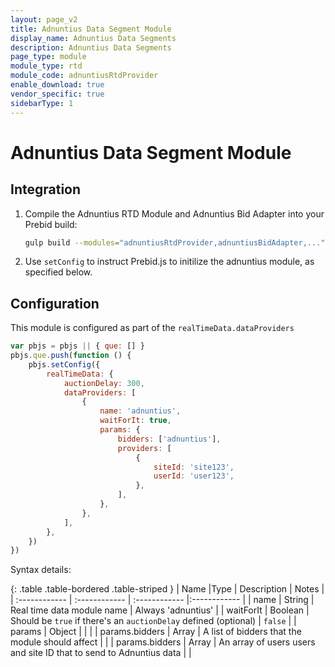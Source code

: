 ```yaml
---
layout: page_v2
title: Adnuntius Data Segment Module
display_name: Adnuntius Data Segments
description: Adnuntius Data Segments
page_type: module
module_type: rtd
module_code: adnuntiusRtdProvider
enable_download: true
vendor_specific: true
sidebarType: 1
---
```


# Adnuntius Data Segment Module

## Integration

1. Compile the Adnuntius RTD Module and Adnuntius Bid Adapter into your Prebid build:

    ```bash
    gulp build --modules="adnuntiusRtdProvider,adnuntiusBidAdapter,..."
    ```

2. Use `setConfig` to instruct Prebid.js to initilize the adnuntius module, as specified below.

## Configuration

This module is configured as part of the `realTimeData.dataProviders`

```javascript
var pbjs = pbjs || { que: [] }
pbjs.que.push(function () {
    pbjs.setConfig({
        realTimeData: {
            auctionDelay: 300,
            dataProviders: [
                {
                    name: 'adnuntius',
                    waitForIt: true,
                    params: {
                        bidders: ['adnuntius'],
                        providers: [
                            {
                                siteId: 'site123',
                                userId: 'user123',
                            },
                        ],
                    },
                },
            ],
        },
    })
})
```

Syntax details:

{: .table .table-bordered .table-striped }
| Name |Type | Description | Notes |
| :------------ | :------------ | :------------ |:------------ |
| name | String | Real time data module name | Always 'adnuntius' |
| waitForIt | Boolean | Should be `true` if there's an `auctionDelay` defined (optional) | `false` |
| params | Object | | |
| params.bidders | Array | A list of bidders that the module should affect | |
| params.bidders | Array | An array of users users and site ID that to send to Adnuntius data | |
